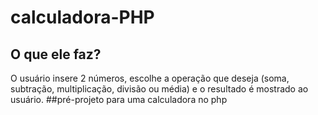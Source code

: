 # calculadora-PHP
## O que ele faz?
O usuário insere 2 números, escolhe a operação que deseja (soma, subtração, multiplicação, divisão ou média) e o resultado é mostrado ao usuário.
##pré-projeto para uma calculadora no php
